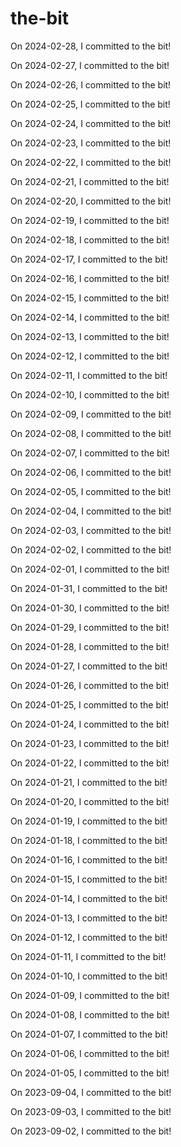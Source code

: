 # the-bit

On 2024-02-28, I committed to the bit!

On 2024-02-27, I committed to the bit!

On 2024-02-26, I committed to the bit!

On 2024-02-25, I committed to the bit!

On 2024-02-24, I committed to the bit!

On 2024-02-23, I committed to the bit!

On 2024-02-22, I committed to the bit!

On 2024-02-21, I committed to the bit!

On 2024-02-20, I committed to the bit!

On 2024-02-19, I committed to the bit!

On 2024-02-18, I committed to the bit!

On 2024-02-17, I committed to the bit!

On 2024-02-16, I committed to the bit!

On 2024-02-15, I committed to the bit!

On 2024-02-14, I committed to the bit!

On 2024-02-13, I committed to the bit!

On 2024-02-12, I committed to the bit!

On 2024-02-11, I committed to the bit!

On 2024-02-10, I committed to the bit!

On 2024-02-09, I committed to the bit!

On 2024-02-08, I committed to the bit!

On 2024-02-07, I committed to the bit!

On 2024-02-06, I committed to the bit!

On 2024-02-05, I committed to the bit!

On 2024-02-04, I committed to the bit!

On 2024-02-03, I committed to the bit!

On 2024-02-02, I committed to the bit!

On 2024-02-01, I committed to the bit!

On 2024-01-31, I committed to the bit!

On 2024-01-30, I committed to the bit!

On 2024-01-29, I committed to the bit!

On 2024-01-28, I committed to the bit!

On 2024-01-27, I committed to the bit!

On 2024-01-26, I committed to the bit!

On 2024-01-25, I committed to the bit!

On 2024-01-24, I committed to the bit!

On 2024-01-23, I committed to the bit!

On 2024-01-22, I committed to the bit!

On 2024-01-21, I committed to the bit!

On 2024-01-20, I committed to the bit!

On 2024-01-19, I committed to the bit!

On 2024-01-18, I committed to the bit!

On 2024-01-16, I committed to the bit!

On 2024-01-15, I committed to the bit!

On 2024-01-14, I committed to the bit!

On 2024-01-13, I committed to the bit!

On 2024-01-12, I committed to the bit!

On 2024-01-11, I committed to the bit!

On 2024-01-10, I committed to the bit!

On 2024-01-09, I committed to the bit!

On 2024-01-08, I committed to the bit!

On 2024-01-07, I committed to the bit!

On 2024-01-06, I committed to the bit!

On 2024-01-05, I committed to the bit!

On 2023-09-04, I committed to the bit!

On 2023-09-03, I committed to the bit!

On 2023-09-02, I committed to the bit!
